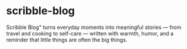 # scribble-blog
Scribble Blog" turns everyday moments into meaningful stories — from travel and cooking to self-care — written with warmth, humor, and a reminder that little things are often the big things.
